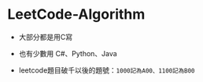 # LeetCode-Algorithm

- 大部分都是用C寫

- 也有少數用 C#、Python、Java

- leetcode題目破千以後的題號：`1000記為A00、1100記為B00`

